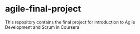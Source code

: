 # agile-final-project
This repository contains the final project for Introduction to Agile Development and Scrum in Coursera

